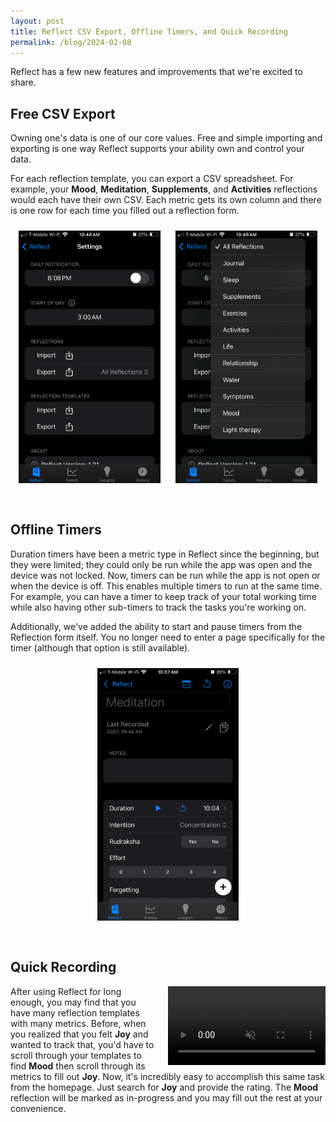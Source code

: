 ```yaml
---
layout: post
title: Reflect CSV Export, Offline Timers, and Quick Recording
permalink: /blog/2024-02-08
---
```


Reflect has a few new features and improvements that we're excited to share.

## Free CSV Export

Owning one's data is one of our core values. Free and simple importing and exporting is one way Reflect supports your ability own and control your data.

For each reflection template, you can export a CSV spreadsheet. For example, your **Mood**, **Meditation**, **Supplements**, and **Activities** reflections would each have their own CSV. Each metric gets its own column and there is one row for each time you filled out a reflection form.

<center>
<img src="/assets/reflect/exportCSVAll.PNG" style="width: 45%; height: 45%; display: inline; padding: 10px; padding-bottom: 30px">
<img src="/assets/reflect/exportCSVSpecific.PNG" style="width: 45%; height: 45%; display: inline; padding: 10px; padding-bottom: 30px">
</center>

## Offline Timers

Duration timers have been a metric type in Reflect since the beginning, but they were limited; they could only be run while the app was open and the device was not locked. Now, timers can be run while the app is not open or when the device is off. This enables multiple timers to run at the same time. For example, you can have a timer to keep track of your total working time while also having other sub-timers to track the tasks you're working on.

Additionally, we've added the ability to start and pause timers from the Reflection form itself. You no longer need to enter a page specifically for the timer (although that option is still available).

<center>
    <img src="/assets/reflect/inlineTimer.PNG" style="width: 45%; height: 45%; display: inline; padding: 10px; padding-bottom: 30px;">
</center>

## Quick Recording

<div class="video-container">
  <video width="100%" style="width: 100%; max-width: 50%; float: right; margin-left: 20px;" loop autoplay muted>
    <source src="/assets/reflect/quickRecord2.MP4" type="video/mp4">
    Your browser does not support the video tag.
  </video>
  <p>
    After using Reflect for long enough, you may find that you have many reflection templates with many metrics. Before, when you realized that you felt <strong>Joy</strong> and wanted to track that, you'd have to scroll through your templates to find <strong>Mood</strong> then scroll through its metrics to fill out <strong>Joy</strong>. Now, it's incredibly easy to accomplish this same task from the homepage. Just search for <strong>Joy</strong> and provide the rating. The <strong>Mood</strong> reflection will be marked as in-progress and you may fill out the rest at your convenience.
  </p>
</div>
